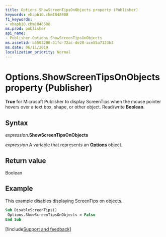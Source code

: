 ```yaml
---
title: Options.ShowScreenTipsOnObjects property (Publisher)
keywords: vbapb10.chm1048608
f1_keywords:
- vbapb10.chm1048608
ms.prod: publisher
api_name:
- Publisher.Options.ShowScreenTipsOnObjects
ms.assetid: b5503200-31fd-72ac-de28-ace55a7123b3
ms.date: 06/11/2019
localization_priority: Normal
---
```



# Options.ShowScreenTipsOnObjects property (Publisher)

**True** for Microsoft Publisher to display ScreenTips when the mouse pointer hovers over a text box, shape, or other object. Read/write **Boolean**.


## Syntax

_expression_.**ShowScreenTipsOnObjects**

_expression_ A variable that represents an **[Options](Publisher.Options.md)** object.


## Return value

Boolean


## Example

This example disables displaying ScreenTips on objects.

```vb
Sub DisableScreenTips() 
 Options.ShowScreenTipsOnObjects = False 
End Sub
```

[!include[Support and feedback](~/includes/feedback-boilerplate.md)]
